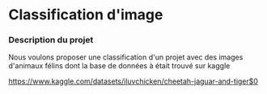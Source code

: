 # Classification d'image
### Description du projet
Nous voulons proposer une classification d'un projet avec des images d'animaux félins dont la base de données à était trouvé sur kaggle

https://www.kaggle.com/datasets/iluvchicken/cheetah-jaguar-and-tiger$0

```julia (editor=true, logging=false, output=true)

```
